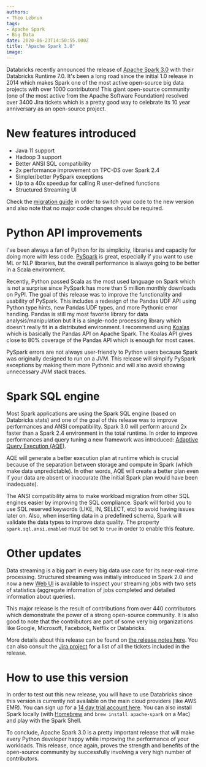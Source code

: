 ```yaml
---
authors:
- Theo Lebrun
tags:
- Apache Spark
- Big Data
date: 2020-06-23T14:50:55.000Z
title: "Apache Spark 3.0"
image:
---
```


Databricks recently announced the release of [Apache Spark 3.0](https://databricks.com/blog/2020/06/18/introducing-apache-spark-3-0-now-available-in-databricks-runtime-7-0.html) with their Databricks Runtime 7.0. It's been a long road since the initial 1.0 release in 2014 which makes Spark one of the most active open-source big data projects with over 1000 contributors! This giant open-source community (one of the most active from the Apache Software Foundation) resolved over 3400 Jira tickets which is a pretty good way to celebrate its 10 year anniversary as an open-source project.

# New features introduced

- Java 11 support
- Hadoop 3 support
- Better ANSI SQL compatibility
- 2x performance improvement on TPC-DS over Spark 2.4
- Simpler/better PySpark exceptions
- Up to a 40x speedup for calling R user-defined functions
- Structured Streaming UI

Check the [migration guide](https://spark.apache.org/docs/3.0.0/migration-guide.html) in order to switch your code to the new version and also note that no major code changes should be required.

# Python API improvements

I've been always a fan of Python for its simplicity, libraries and capacity for doing more with less code. [PySpark](https://spark.apache.org/docs/latest/api/python/index.html) is great, especially if you want to use ML or NLP libraries, but the overall performance is always going to be better in a Scala environment.

Recently, Python passed Scala as the most used language on Spark which is not a surprise since PySpark has more than 5 million monthly downloads on PyPI. The goal of this release was to improve the functionality and usability of PySpark. This includes a redesign of the Pandas UDF API using Python type hints, new Pandas UDF types, and more Pythonic error handling. Pandas is still my most favorite library for data analysis/manipulation but it is a single-node processing library which doesn't really fit in a distributed environment. I recommend using [Koalas](https://koalas.readthedocs.io/en/latest/) which is basically the Pandas API on Apache Spark. The Koalas API gives close to 80% coverage of the Pandas API which is enough for most cases.

PySpark errors are not always user-friendly to Python users because Spark was originally designed to run on a JVM. This release will simplify PySpark exceptions by making them more Pythonic and will also avoid showing unnecessary JVM stack traces.

# Spark SQL engine

Most Spark applications are using the Spark SQL engine (based on Databricks stats) and one of the goal of this release was to improve performances and ANSI compatibility. Spark 3.0 will perform around 2x faster than a Spark 2.4 environment in the total runtime. In order to improve performances and query tuning a new framework was introduced: [Adaptive Query Execution (AQE)](https://databricks.com/blog/2020/05/29/adaptive-query-execution-speeding-up-spark-sql-at-runtime.html).

AQE will generate a better execution plan at runtime which is crucial because of the separation between storage and compute in Spark (which make data unpredictable). In other words, AQE will create a better plan even if your data are absent or inaccurate (the initial Spark plan would have been inadequate).

The ANSI compatibility aims to make workload migration from other SQL engines easier by improving the SQL compliance. Spark will forbid you to use SQL reserved keywords (LIKE, IN, SELECT, etc) to avoid having issues later on. Also, when inserting data in a predefined schema, Spark will validate the data types to improve data quality. The property `spark.sql.ansi.enabled` must be set to `true` in order to enable this feature.

# Other updates

Data streaming is a big part in every big data use case for its near-real-time processing. Structured streaming was initially introduced in Spark 2.0 and now a new [Web UI](https://spark.apache.org/docs/3.0.0/web-ui.html#structured-streaming-tab) is available to inspect your streaming jobs with two sets of statistics (aggregate information of jobs completed and detailed information about queries).

This major release is the result of contributions from over 440 contributors which demonstrate the power of a strong open-source community. It is also good to note that the contributors are part of some very big organizations like Google, Microsoft, Facebook, Netflix or Databricks.

More details about this release can be found on [the release notes here](https://spark.apache.org/releases/spark-release-3-0-0.html). You can also consult the [Jira project](https://issues.apache.org/jira/secure/ReleaseNote.jspa?projectId=12315420&version=12339177) for a list of all the tickets included in the release.

# How to use this version

In order to test out this new release, you will have to use Databricks since this version is currently not available on the main cloud providers (like AWS EMR). You can sign up for a [14 day trial account here](https://databricks.com/try-databricks). You can also install Spark locally (with [Homebrew](https://brew.sh/) and `brew install apache-spark` on a Mac) and play with the Spark Shell.

To conclude, Apache Spark 3.0 is a pretty important release that will make every Python developer happy while improving the performance of your workloads. This release, once again, proves the strength and benefits of the open-source community by successfully involving a very high number of contributors.